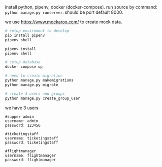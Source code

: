install python, pipenv, docker (docker-compose).
run source by command: ```python manage.py runserver```. should be port default 8000.

we use https://www.mockaroo.com/ to create mock data.


```bash
# setup enviroment to develop
pip install pipenv
pipenv shell

pipenv install
pipenv shell

# setup database
docker compose up

# need to create migration
python manage.py makemigrations
python manage.py migrate

# create 3 users and groups
python manage.py create_group_user
```


we have 3 users

```
#supper admin
username: admin
password: 123456

#ticketingstaff
username: ticketingstaff
password: ticketingstaff

#flightmanager
username: flightmanager
password: flightmanager
```